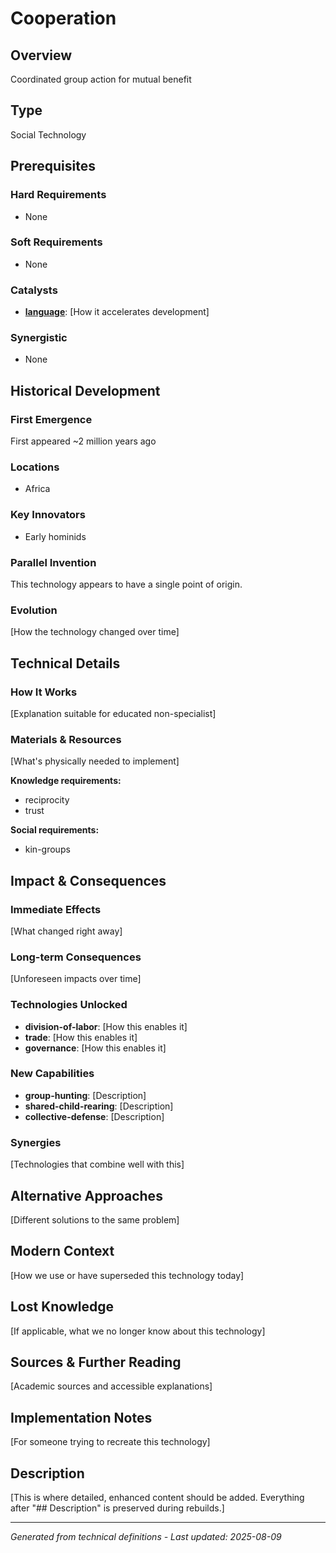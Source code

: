 # Cooperation

## Overview
Coordinated group action for mutual benefit

## Type
Social Technology

## Prerequisites

### Hard Requirements
- None

### Soft Requirements
- None

### Catalysts
- **[language](../language/README.md)**: [How it accelerates development]

### Synergistic
- None

## Historical Development

### First Emergence
First appeared ~2 million years ago

### Locations
- Africa

### Key Innovators
- Early hominids

### Parallel Invention
This technology appears to have a single point of origin.

### Evolution
[How the technology changed over time]

## Technical Details

### How It Works
[Explanation suitable for educated non-specialist]

### Materials & Resources
[What's physically needed to implement]


**Knowledge requirements:**
- reciprocity
- trust


**Social requirements:**
- kin-groups

## Impact & Consequences

### Immediate Effects
[What changed right away]

### Long-term Consequences
[Unforeseen impacts over time]

### Technologies Unlocked
- **division-of-labor**: [How this enables it]
- **trade**: [How this enables it]
- **governance**: [How this enables it]

### New Capabilities
- **group-hunting**: [Description]
- **shared-child-rearing**: [Description]
- **collective-defense**: [Description]

### Synergies
[Technologies that combine well with this]

## Alternative Approaches
[Different solutions to the same problem]

## Modern Context
[How we use or have superseded this technology today]

## Lost Knowledge
[If applicable, what we no longer know about this technology]

## Sources & Further Reading
[Academic sources and accessible explanations]

## Implementation Notes
[For someone trying to recreate this technology]

## Description



[This is where detailed, enhanced content should be added. Everything after "## Description" is preserved during rebuilds.]

---
*Generated from technical definitions - Last updated: 2025-08-09*
